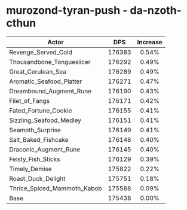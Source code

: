 # murozond-tyran-push - da-nzoth-cthun
| Actor | DPS | Increase |
|---|:---:|:---:|
|Revenge_Served_Cold|176383|0.54%|
|Thousandbone_Tongueslicer|176292|0.49%|
|Great_Cerulean_Sea|176289|0.49%|
|Aromatic_Seafood_Platter|176271|0.47%|
|Dreambound_Augment_Rune|176190|0.43%|
|Filet_of_Fangs|176171|0.42%|
|Fated_Fortune_Cookie|176155|0.41%|
|Sizzling_Seafood_Medley|176151|0.41%|
|Seamoth_Surprise|176149|0.41%|
|Salt_Baked_Fishcake|176148|0.40%|
|Draconic_Augment_Rune|176145|0.40%|
|Feisty_Fish_Sticks|176129|0.39%|
|Timely_Demise|175822|0.22%|
|Roast_Duck_Delight|175751|0.18%|
|Thrice_Spiced_Mammoth_Kabob|175588|0.09%|
|Base|175438|0.00%|
